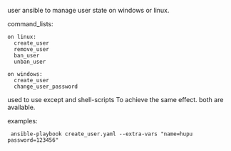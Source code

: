 user ansible to manage user state on windows or linux.

command_lists:
    
    on linux:
      create_user
      remove_user
      ban_user
      unban_user
    
    on windows:
      create_user
      change_user_password

used to use except and shell-scripts To achieve the same effect.
both are available.

examples:


     ansible-playbook create_user.yaml --extra-vars "name=hupu password=123456" 
